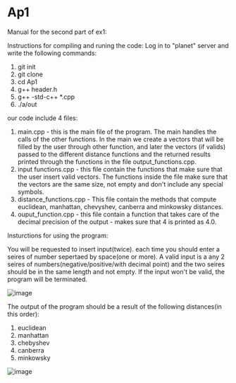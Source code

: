 # Ap1
Manual for the second part of ex1: 

Instructions for compiling and runing the code:
Log in to "planet" server and write the following commands:
1. git init
2. git clone
3. cd Ap1 
4. g++ header.h
5. g++ -std-c++ *.cpp
6. ./a/out

our code include 4 files: 
1. main.cpp - this is the main file of the program. The main handles the calls of the other functions. In the main we create a vectors that will be filled by the user through other function, and later the vectors (if valids) passed to the different distance functions and the returned results printed through the functions in the file output_functions.cpp.
2. input functions.cpp - this file contain the functions that make sure that the user insert valid vectors. The functions inside the file make sure that the vectors are the same size, not empty and don't include any special symbols.
3. distance_functions.cpp - This file contain the methods that compute euclidean, manhattan, chevyshev, canberra and minkowsky distances. 
4. ouput_function.cpp - this file contain a function that takes care of the decimal precision of the output - makes sure that 4 is printed as 4.0. 

Insturctions for using the program:

You will be requested to insert input(twice).
each time you should enter a seires of number sepertaed by space(one or more).
A valid input is a any 2 seires of numbers(negative/positive/with decimal point) and the two seires should be in the same length and not empty.
If the input won't be valid, the program will be terminated.

![image](https://user-images.githubusercontent.com/90501635/203612938-ca8c5233-b5fd-4c2d-aedf-94f10dbfbf3f.png)

The output of the program should be a result of the following distances(in this order):
1. euclidean
2. manhattan
3. chebyshev
4. canberra
5. minkowsky

![image](https://user-images.githubusercontent.com/90501635/203612993-2ef00671-1ec5-47d8-926a-decb0e942784.png)
